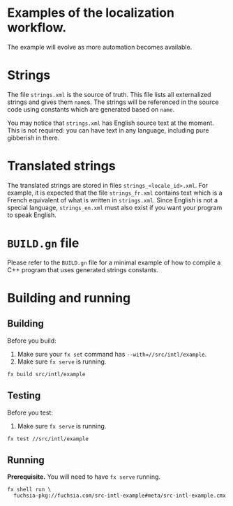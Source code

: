 # Examples of the localization workflow.

The example will evolve as more automation becomes available.

# Strings

The file `strings.xml` is the source of truth.  This file lists all externalized
strings and gives them `name`s.  The strings will be referenced in the source code
using constants which are generated based on `name`.

You may notice that `strings.xml` has English source text at the moment.  This
is not required: you can have text in any language, including pure gibberish in
there.

# Translated strings

The translated strings are stored in files `strings_<locale_id>.xml`.  For
example, it is expected that the file `strings_fr.xml` contains text which
is a French equivalent of what is written in `strings.xml`.  Since English is
not a special language, `strings_en.xml` must also exist if you want your
program to speak English.

# `BUILD.gn` file

Please refer to the `BUILD.gn` file for a minimal example of how to compile a
C++ program that uses generated strings constants.

# Building and running

## Building

Before you build:

1. Make sure your `fx set` command has `--with=//src/intl/example`.
1. Make sure `fx serve` is running.

```
fx build src/intl/example
```

## Testing

Before you test:

1. Make sure `fx serve` is running.

```
fx test //src/intl/example
```

## Running

**Prerequisite.** You will need to have `fx serve` running.

```
fx shell run \
  fuchsia-pkg://fuchsia.com/src-intl-example#meta/src-intl-example.cmx
```
